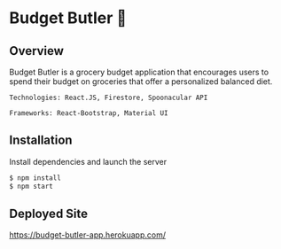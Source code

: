 # Budget Butler  🛒


## Overview

Budget Butler is a grocery budget application that encourages users to spend their budget on groceries that offer a personalized balanced diet.
 

`Technologies: React.JS, Firestore, Spoonacular API`

`Frameworks: React-Bootstrap, Material UI`

## Installation

Install dependencies and launch the server

```bash
$ npm install
$ npm start
```

## Deployed Site
https://budget-butler-app.herokuapp.com/
